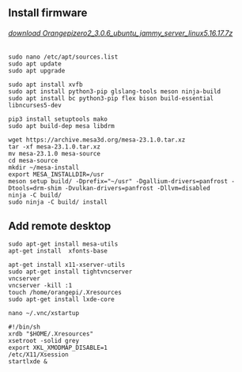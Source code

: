 Install firmware
------------
###### [download Orangepizero2_3.0.6_ubuntu_jammy_server_linux5.16.17.7z](https://drive.google.com/file/d/1bOtd9FwgLO2Cj4SauVdK410bDGqvtwhP/view?usp=share_link "download Orangepizero2_3.0.6_ubuntu_jammy_server_linux5.16.17.7z")

	sudo nano /etc/apt/sources.list
	sudo apt update
	sudo apt upgrade

	sudo apt install xvfb
	sudo apt install python3-pip glslang-tools meson ninja-build
	sudo apt install bc python3-pip flex bison build-essential libncurses5-dev

	pip3 install setuptools mako
	sudo apt build-dep mesa libdrm

	wget https://archive.mesa3d.org/mesa-23.1.0.tar.xz
	tar -xf mesa-23.1.0.tar.xz
	mv mesa-23.1.0 mesa-source
	cd mesa-source
	mkdir ~/mesa-install
	export MESA_INSTALLDIR=/usr
	meson setup build/ -Dprefix="~/usr" -Dgallium-drivers=panfrost -Dtools=drm-shim -Dvulkan-drivers=panfrost -Dllvm=disabled
	ninja -C build/
	sudo ninja -C build/ install

Add remote desktop
------------
	sudo apt-get install mesa-utils
	apt-get install  xfonts-base

	apt-get install x11-xserver-utils
	sudo apt-get install tightvncserver
	vncserver
	vncserver -kill :1
	touch /home/orangepi/.Xresources
	sudo apt-get install lxde-core

	nano ~/.vnc/xstartup

	#!/bin/sh
	xrdb "$HOME/.Xresources"
	xsetroot -solid grey
	export XKL_XMODMAP_DISABLE=1
	/etc/X11/Xsession
	startlxde &


